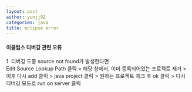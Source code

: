 ```yaml
---
layout: post
author: yunjj92 
categories: java
title: eclipse error
---
```

<article>
<h4>
	이클립스 디버깅 관련 오류
</h4>
<p>
	1. 디버깅 도중 source not found가 발생한다면<br>
     Edit Source Lookup Path  클릭 > 해당 창에서, 이미 등록되어있는 프로젝트 제거 > 이후 다시 add 클릭 > java project 클릭 > 
     원하는 프로젝트 체크 후 ok 클릭 > 다시 디버깅 모드로 run on server 클릭
</p>